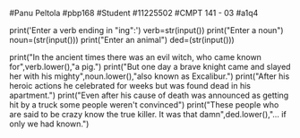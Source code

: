 
#Panu Peltola
#pbp168
#Student #11225502
#CMPT 141 - 03
#a1q4


print('Enter a verb ending in "ing":')
verb=str(input())
print("Enter a noun")
noun=(str(input()))
print("Enter an animal")
ded=(str(input()))


print("In the ancient times there was an evil witch, who came known for",verb.lower(),"a pig.")
print("But one day a brave knight came and slayed her with his mighty",noun.lower(),"also known as Excalibur.")
print("After his heroic actions he celebrated for weeks but was found dead in his apartment.")
print("Even after his cause of death was announced as getting hit by a truck some people weren't convinced")
print("These people who are said to be crazy know the true killer. It was that damn",ded.lower(),"... if only we had known.")
